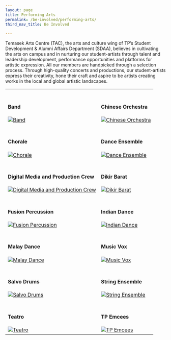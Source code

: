 ```yaml
---
layout: page
title: Performing Arts
permalink: /be-involved/performing-arts/
third_nav_title: Be Involved

---
```


Temasek Arts Centre (TAC), the arts and culture wing of TP’s Student Development & Alumni Affairs Department (SDAA), believes in cultivating the arts on campus and in nurturing our student-artists through talent and leadership development, performance opportunities and platforms for artistic expression. All our members are handpicked through a selection process. Through high-quality concerts and productions, our student-artists express their creativity, hone their craft and aspire to be artists creating works in the local and global artistic landscapes.

<div>
    <table>
        <tr>
            <td style="max-width:49%; vertical-align:bottom"><br><h4>Band</h4>
                <a href="{{site.baseurl}}/performing_arts/band/">
                    <image src="{{site.baseurl}}/images/CCA_band.jpg" style="display:block;margin-left:auto;margin-right:auto;" alt="Band">
                    </image>
                </a>
            </td>
            <td style="max-width:49%; vertical-align:bottom"><br><h4>Chinese Orchestra</h4>
                <a href="{{site.baseurl}}/performing_arts/chinese_orchestra/">
                    <image src="{{site.baseurl}}/images/CCA_chinese_orchestra.jpg" style="display:block;margin-left:auto;margin-right:auto;" alt="Chinese Orchestra">
                    </image>
                </a>
            </td>
        </tr>
        <tr>
            <td style="max-width:49%; vertical-align:bottom"><br><h4>Chorale</h4>
                <a href="{{site.baseurl}}/performing_arts/chorale/">
                    <image src="{{site.baseurl}}/images/CCA_chorale.jpg" style="display:block;margin-left:auto;margin-right:auto;" alt="Chorale">
                    </image>
                </a>
            </td>
            <td style="max-width:49%; vertical-align:bottom"><br><h4>Dance Ensemble</h4>
                <a href="{{site.baseurl}}/performing_arts/dance_ensemble/">
                    <image src="{{site.baseurl}}/images/CCA_dance_ensemble.jpg" style="display:block;margin-left:auto;margin-right:auto;" alt="Dance Ensemble">
                    </image>
                </a>
            </td>
        </tr>
        <tr>
            <td style="max-width:49%; vertical-align:bottom"><br><h4>Digital Media and Production Crew</h4>
                <a href="{{site.baseurl}}/performing_arts/digital_media/">
                    <image src="{{site.baseurl}}/images/CCA_digital_media.jpg" style="display:block;margin-left:auto;margin-right:auto;" alt="Digital Media and Production Crew">
                    </image>
                </a>
            </td>
            <td style="max-width:49%; vertical-align:bottom"><br><h4>Dikir Barat</h4>
                <a href="{{site.baseurl}}/performing_arts/dikir_barat/">
                    <image src="{{site.baseurl}}/images/CCA_dikir_barat.jpg" style="display:block;margin-left:auto;margin-right:auto;" alt="Dikir Barat">
                    </image>
                </a>
            </td>
        </tr>
        <tr>
            <td style="max-width:49%; vertical-align:bottom"><br><h4>Fusion Percussion</h4>
                <a href="{{site.baseurl}}/performing_arts/fusion_percussion/">
                    <image src="{{site.baseurl}}/images/CCA_fusion_percussion.jpg" style="display:block;margin-left:auto;margin-right:auto;" alt="Fusion Percussion">
                    </image>
                </a>
            </td>
            <td style="max-width:49%; vertical-align:bottom"><br><h4>Indian Dance</h4>
                <a href="{{site.baseurl}}/performing_arts/indian_dance/">
                    <image src="{{site.baseurl}}/images/CCA_indian_dance.jpg" style="display:block;margin-left:auto;margin-right:auto;" alt="Indian Dance">
                    </image>
                </a>
            </td>
        </tr>
        <tr>
            <td style="max-width:49%; vertical-align:bottom"><br><h4>Malay Dance</h4>
                <a href="{{site.baseurl}}/performing_arts/malay_dance/">
                    <image src="{{site.baseurl}}/images/CCA_malay_dance.jpg" style="display:block;margin-left:auto;margin-right:auto;" alt="Malay Dance">
                    </image>
                </a>
            </td>
            <td style="max-width:49%; vertical-align:bottom"><br><h4>Music Vox</h4>
                <a href="{{site.baseurl}}/performing_arts/music_vox/">
                    <image src="{{site.baseurl}}/images/CCA_music_vox.jpg" style="display:block;margin-left:auto;margin-right:auto;" alt="Music Vox">
                    </image>
                </a>
            </td>
        </tr>
        <tr>
            <td style="max-width:49%; vertical-align:bottom"><br><h4>Salvo Drums</h4>
                <a href="{{site.baseurl}}/performing_arts/salvo_drums/">
                    <image src="{{site.baseurl}}/images/CCA_salvo_drums.jpg" style="display:block;margin-left:auto;margin-right:auto;" alt="Salvo Drums">
                    </image>
                </a>
            </td>
            <td style="max-width:49%; vertical-align:bottom"><br><h4>String Ensemble</h4>
                <a href="{{site.baseurl}}/performing_arts/string_ensemble/">
                    <image src="{{site.baseurl}}/images/CCA_string_ensemble.jpg" style="display:block;margin-left:auto;margin-right:auto;" alt="String Ensemble">
                    </image>
                </a>
            </td>
        </tr>
        <tr>
            <td style="max-width:49%; vertical-align:bottom"><br><h4>Teatro</h4>
                <a href="{{site.baseurl}}/performing_arts/teatro/">
                    <image src="{{site.baseurl}}/images/CCA_teatro.jpg" style="display:block;margin-left:auto;margin-right:auto;" alt="Teatro">
                    </image>
                </a>
            </td>
            <td style="max-width:49%; vertical-align:bottom"><br><h4>TP Emcees</h4>
                <a href="{{site.baseurl}}/performing_arts/tp_emcees/">
                    <image src="{{site.baseurl}}/images/CCA_tp_emcees.jpg" style="display:block;margin-left:auto;margin-right:auto;" alt="TP Emcees">
                    </image>
                </a>
            </td>
        </tr>
    </table>
</div>
